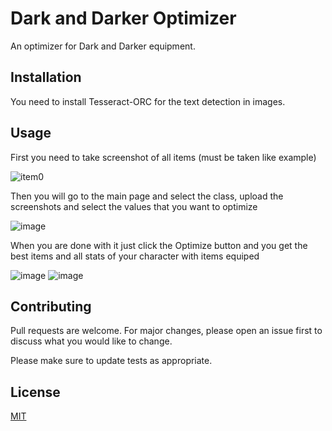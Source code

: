 # Dark and Darker Optimizer

An optimizer for Dark and Darker equipment.

## Installation

You need to install Tesseract-ORC for the text detection in images.

## Usage

First you need to take screenshot of all items (must be taken like example)

![item0](https://github.com/gonibix23/dark_and_darker_optimizer/assets/47611628/d9ba7d9d-2e67-47be-aa2a-4210d28d0143)

Then you will go to the main page and select the class, upload the screenshots and select the values that you want to optimize

![image](https://github.com/gonibix23/dark_and_darker_optimizer/assets/47611628/e767b6ee-2b2e-4db7-95ef-b8f1ed339be5)

When you are done with it just click the Optimize button and you get the best items and all stats of your character with items equiped

![image](https://github.com/gonibix23/dark_and_darker_optimizer/assets/47611628/1ba31796-5b60-4fea-aceb-89ac921b0d92)
![image](https://github.com/gonibix23/dark_and_darker_optimizer/assets/47611628/02f8ac36-cac3-44d5-90c0-ee7abdab77a6)


## Contributing

Pull requests are welcome. For major changes, please open an issue first
to discuss what you would like to change.

Please make sure to update tests as appropriate.

## License

[MIT](https://choosealicense.com/licenses/mit/)
